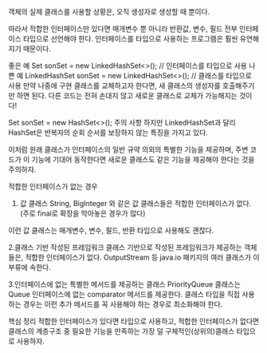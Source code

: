 객체의 실제 클래스를 사용할 상황은, 오직 생성자로 생성할 때 뿐이다.

따라서 적합한 인터페이스만 있다면 매개변수 뿐 아니라 반환값, 변수, 필드 전부 인터페이스 타입으로 선언해야 한다. 인터페이스를 타입으로 사용하는 프로그램은 훨씬 유연해지기 때문이다.

좋은 예
Set<Son> sonSet = new LinkedHashSet<>(); // 인터페이스를 타입으로 사용
나쁜 예
LinkedHashSet<Son> sonSet = new LinkedHashSet<>(); // 클래스를 타입으로 사용
만약 나중에 구현 클래스를 교체하고자 한다면, 새 클래스의 생성자를 호출해주기만 하면 된다. 다른 코드는 전혀 손대지 않고 새로운 클래스로 교체가 가능해지는 것이다!

Set<Son> sonSet = new HashSet<>(); 
주의 사항
하지만 LinkedHashSet과 달리 HashSet은 반복자의 순회 순서를 보장하지 않는 특징을 가지고 있다.

이처럼 원래 클래스가 인터페이스의 일반 규약 의외의 특별한 기능을 제공하며, 주변 코드가 이 기능에 기대어 동작한다면 새로운 클래스도 같은 기능을 제공해야 한다는 것을 주의하자.

적합한 인터페이스가 없는 경우
1. 값 클래스
String, BigInteger 와 같은 값 클래스들은 적합한 인터페이스가 없다. (주로 final로 확장을 막아놓은 경우가 많다)

이런 값 클래스는 매개변수, 변수, 필드, 반환 타입으로 사용해도 괜찮다.



2.클래스 기반 작성된 프레임워크
클래스 기반으로 작성된 프레임워크가 제공하는 객체들은, 적합한 인터페이스가 없다.
OutputStream 등 java.io 패키지의 여러 클래스가 이 부류에 속한다.

3.인터페이스에 없는 특별한 메서드를 제공하는 클래스
PriorityQueue 클래스는 Queue 인터페이스에 없는 comparator 메서드를 제공한다. 클래스 타입을 직접 사용하는 경우는 이런 추가 메서드를 꼭 사용해야 하는 경우로 최소화해야 한다.

핵심 정리
적합한 인터페이스가 있다면 타입으로 사용하고, 적합한 인터페이스가 없다면 클래스의 계층구조 중 필요한 기능을 만족하는 가장 덜 구체적인(상위의)클래스 타입으로 사용하자.
